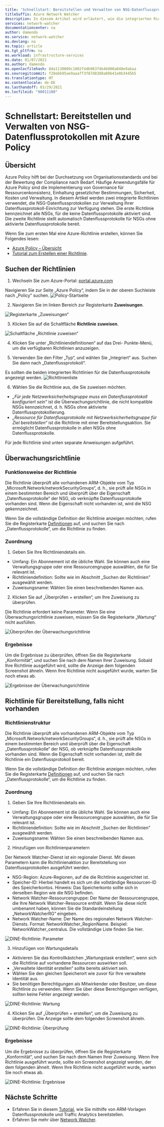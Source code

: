 ```yaml
---
title: 'Schnellstart: Bereitstellen und Verwalten von NSG-Datenflussprotokollen mit Azure Policy'
titleSuffix: Azure Network Watcher
description: In diesem Artikel wird erläutert, wie die integrierten Richtlinien zum Verwalten der Bereitstellung von NSG-Datenflussprotokollen verwendet werden.
services: network-watcher
documentationcenter: na
author: damendo
ms.service: network-watcher
ms.devlang: na
ms.topic: article
ms.tgt_pltfrm: na
ms.workload: infrastructure-services
ms.date: 01/07/2021
ms.author: damendo
ms.openlocfilehash: 8da1130809c1802f4db963f4b4b000a848e9abaa
ms.sourcegitcommit: f28ebb95ae9aaaff3f87d8388a09b41e0b3445b5
ms.translationtype: HT
ms.contentlocale: de-DE
ms.lasthandoff: 03/29/2021
ms.locfileid: "98011100"
---
```

# <a name="quickstart-deploy-and-manage-nsg-flow-logs-using-azure-policy"></a>Schnellstart: Bereitstellen und Verwalten von NSG-Datenflussprotokollen mit Azure Policy 

## <a name="overview"></a>Übersicht
Azure Policy hilft bei der Durchsetzung von Organisationsstandards und bei der Bewertung der Compliance nach Bedarf. Häufige Anwendungsfälle für Azure Policy sind die Implementierung von Governance für Ressourcenkonsistenz, Einhaltung gesetzlicher Bestimmungen, Sicherheit, Kosten und Verwaltung. In diesem Artikel werden zwei integrierte Richtlinien verwendet, die NSG-Datenflussprotokollen zur Verwaltung Ihrer Datenflussprotokoll-Einrichtung zur Verfügung stehen. Die erste Richtlinie kennzeichnet alle NSGs, für die keine Datenflussprotokolle aktiviert sind. Die zweite Richtlinie stellt automatisch Datenflussprotokolle für NSGs ohne aktivierte Datenflussprotokolle bereit. 

Wenn Sie zum ersten Mal eine Azure-Richtlinie erstellen, können Sie Folgendes lesen: 
- [Azure Policy – Übersicht](../governance/policy/overview.md) 
- [Tutorial zum Erstellen einer Richtlinie](../governance/policy/assign-policy-portal.md#create-a-policy-assignment).


## <a name="locate-the-policies"></a>Suchen der Richtlinien
1. Wechseln Sie zum Azure-Portal: [portal.azure.com](https://portal.azure.com) 

Navigieren Sie zur Seite „Azure Policy“, indem Sie in der oberen Suchleiste nach „Policy“ suchen. ![Policy-Startseite](./media/network-watcher-builtin-policy/1_policy-search.png)

2. Navigieren Sie im linken Bereich zur Registerkarte **Zuweisungen**.

![Registerkarte „Zuweisungen“](./media/network-watcher-builtin-policy/2_assignments-tab.png)

3. Klicken Sie auf die Schaltfläche **Richtlinie zuweisen**. 

![Schaltfläche „Richtlinie zuweisen“](./media/network-watcher-builtin-policy/3_assign-policy-button.png)

4. Klicken Sie unter „Richtliniendefinitionen“ auf das Drei- Punkte-Menü, um die verfügbaren Richtlinien anzuzeigen.

5. Verwenden Sie den Filter „Typ“, und wählen Sie „Integriert“ aus. Suchen Sie dann nach „Datenflussprotokoll“.

Es sollten die beiden integrierten Richtlinien für die Datenflussprotokolle angezeigt werden. ![Richtlinienliste ](./media/network-watcher-builtin-policy/4_filter-for-flow-log-policies.png)

6. Wählen Sie die Richtlinie aus, die Sie zuweisen möchten.

- *„Für jede Netzwerksicherheitsgruppe muss ein Datenflussprotokoll konfiguriert sein“* ist die Überwachungsrichtlinie, die nicht kompatible NSGs kennzeichnet, d. h. NSGs ohne aktivierte Datenflussprotokollierung.
- *„Ressource für Datenflussprotokolle mit Netzwerksicherheitsgruppe für Ziel bereitstellen“* ist die Richtlinie mit einer Bereitstellungsaktion. Sie ermöglicht Datenflussprotokolle in allen NSGs ohne Datenflussprotokolle.

Für jede Richtlinie sind unten separate Anweisungen aufgeführt.  

## <a name="audit-policy"></a>Überwachungsrichtlinie 

### <a name="how-the-policy-works"></a>Funktionsweise der Richtlinie

Die Richtlinie überprüft alle vorhandenen ARM-Objekte vom Typ „Microsoft.Network/networkSecurityGroups“, d. h., sie prüft alle NSGs in einem bestimmten Bereich und überprüft über die Eigenschaft „Datenflussprotokolle“ der NSG, ob verknüpfte Datenflussprotokolle vorhanden sind. Wenn die Eigenschaft nicht vorhanden ist, wird die NSG gekennzeichnet.

Wenn Sie die vollständige Definition der Richtlinie anzeigen möchten, rufen Sie die Registerkarte [Definitionen](https://ms.portal.azure.com/#blade/Microsoft_Azure_Policy/PolicyMenuBlade/Definitions) auf, und suchen Sie nach „Datenflussprotokolle“, um die Richtlinie zu finden.

### <a name="assignment"></a>Zuordnung

1. Geben Sie Ihre Richtliniendetails ein.

- Umfang: Ein Abonnement ist die übliche Wahl. Sie können auch eine Verwaltungsgruppe oder eine Ressourcengruppe auswählen, die für Sie relevant ist.  
- Richtliniendefinition: Sollte wie im Abschnitt „Suchen der Richtlinien" ausgewählt werden.
- Zuweisungsname: Wählen Sie einen beschreibenden Namen aus. 

2. Klicken Sie auf „Überprüfen + erstellen“, um Ihre Zuweisung zu überprüfen.

Die Richtlinie erfordert keine Parameter. Wenn Sie eine Überwachungsrichtlinie zuweisen, müssen Sie die Registerkarte „Wartung“ nicht ausfüllen.  

![Überprüfen der Überwachungsrichtlinie](./media/network-watcher-builtin-policy/5_1_audit-policy-review.png)

### <a name="results"></a>Ergebnisse

Um die Ergebnisse zu überprüfen, öffnen Sie die Registerkarte „Konformität“, und suchen Sie nach dem Namen Ihrer Zuweisung.
Sobald Ihre Richtlinie ausgeführt wird, sollte die Anzeige dem folgenden Screenshot ähneln. Wenn Ihre Richtlinie nicht ausgeführt wurde, warten Sie noch etwas ab. 

![Ergebnisse der Überwachungsrichtlinie](./media/network-watcher-builtin-policy/7_1_audit-policy-results.png)

## <a name="deploy-if-not-exists-policy"></a>Richtlinie für Bereitstellung, falls nicht vorhanden 

### <a name="policy-structure"></a>Richtlinienstruktur

Die Richtlinie überprüft alle vorhandenen ARM-Objekte vom Typ „Microsoft.Network/networkSecurityGroups“, d. h., sie prüft alle NSGs in einem bestimmten Bereich und überprüft über die Eigenschaft „Datenflussprotokolle“ der NSG, ob verknüpfte Datenflussprotokolle vorhanden sind. Wenn die Eigenschaft nicht vorhanden ist, stellt die Richtlinie ein Datenflussprotokoll bereit. 

Wenn Sie die vollständige Definition der Richtlinie anzeigen möchten, rufen Sie die Registerkarte [Definitionen](https://ms.portal.azure.com/#blade/Microsoft_Azure_Policy/PolicyMenuBlade/Definitions) auf, und suchen Sie nach „Datenflussprotokolle“, um die Richtlinie zu finden. 

### <a name="assignment"></a>Zuordnung

1. Geben Sie Ihre Richtliniendetails ein.

- Umfang: Ein Abonnement ist die übliche Wahl. Sie können auch eine Verwaltungsgruppe oder eine Ressourcengruppe auswählen, die für Sie relevant ist.  
- Richtliniendefinition: Sollte wie im Abschnitt „Suchen der Richtlinien" ausgewählt werden.
- Zuweisungsname: Wählen Sie einen beschreibenden Namen aus. 

2. Hinzufügen von Richtlinienparametern 

Der Network Watcher-Dienst ist ein regionaler Dienst. Mit diesen Parametern kann die Richtlinienaktion zur Bereitstellung von Datenflussprotokollen ausgeführt werden. 
- NSG-Region: Azure-Regionen, auf die die Richtlinie ausgerichtet ist.
- Speicher-ID: Hierbei handelt es sich um die vollständige Ressourcen-ID des Speicherkontos. Hinweis: Das Speicherkonto sollte sich in derselben Region wie die NSG befinden. 
- Network Watcher-Ressourcengruppe: Der Name der Ressourcengruppe, die Ihre Network Watcher-Ressource enthält. Wenn Sie diese nicht umbenannt haben, können Sie die Standardeinstellung „NetworkWatcherRG“ eingeben.
- Network Watcher-Name: Der Name des regionalen Network Watcher-Diensts. Format: NetworkWatcher_RegionName. Beispiel: NetworkWatcher_centralus. Die vollständige Liste finden Sie hier.

![DINE-Richtlinie: Parameter](./media/network-watcher-builtin-policy/5_2_1_dine-policy-details-alt.png)

3. Hinzufügen von Wartungsdetails

- Aktivieren Sie das Kontrollkästchen „Wartungstask erstellen“, wenn sich die Richtlinie auf vorhandene Ressourcen auswirken soll. 
- „Verwaltete Identität erstellen“ sollte bereits aktiviert sein.
- Wählen Sie den gleichen Speicherort wie zuvor für Ihre verwaltete Identität aus. 
- Sie benötigen Berechtigungen als Mitwirkender oder Besitzer, um diese Richtlinie zu verwenden. Wenn Sie über diese Berechtigungen verfügen, sollten keine Fehler angezeigt werden.

![DINE-Richtlinie: Wartung](./media/network-watcher-builtin-policy/5_2_2_dine-remediation.png) 

4. Klicken Sie auf „Überprüfen + erstellen“, um die Zuweisung zu überprüfen. Die Anzeige sollte dem folgenden Screenshot ähneln.

![DINE-Richtlinie: Überprüfung](./media/network-watcher-builtin-policy/5_2_3_dine-review.png) 


### <a name="results"></a>Ergebnisse

Um die Ergebnisse zu überprüfen, öffnen Sie die Registerkarte „Konformität“, und suchen Sie nach dem Namen Ihrer Zuweisung.
Wenn Ihre Richtlinie ausgeführt wurde, sollte ein Screenshot angezeigt werden, der dem folgenden ähnelt. Wenn Ihre Richtlinie nicht ausgeführt wurde, warten Sie noch etwas ab.

![DINE-Richtlinie: Ergebnisse](./media/network-watcher-builtin-policy/7_2_dine-policy-results.png)  


## <a name="next-steps"></a>Nächste Schritte 

-   Erfahren Sie in diesem [Tutorial](./quickstart-configure-network-security-group-flow-logs-from-arm-template.md), wie Sie mithilfe von ARM-Vorlagen Datenflussprotokolle und Traffic Analytics bereitstellen.
-   Erfahren Sie mehr über [Network Watcher](./index.yml).